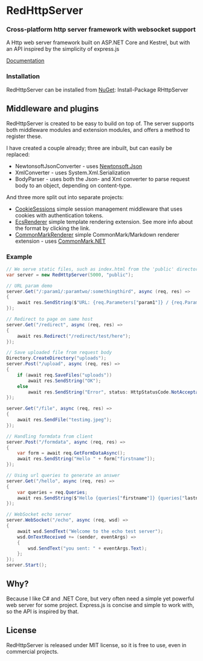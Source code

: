 # RedHttpServer
### Cross-platform http server framework with websocket support

A Http web server framework built on ASP.NET Core and Kestrel, but with an API inspired by the simplicity of express.js

[Documentation](https://rosenbjerg.dk/red/docs)

### Installation
RedHttpServer can be installed from [NuGet](https://www.nuget.org/packages/RHttpServer/): Install-Package RHttpServer

## Middleware and plugins
RedHttpServer is created to be easy to build on top of. 
The server supports both middleware modules and extension modules, and offers a method to register these. 

I have created a couple already; three are inbuilt, but can easily be replaced:

* NewtonsoftJsonConverter - uses [Newtonsoft.Json](https://github.com/JamesNK/Newtonsoft.Json)
* XmlConverter - uses System.Xml.Serialization
* BodyParser - uses both the Json- and Xml converter to parse request body to an object, depending on content-type.

And three more split out into separate projects:
- [CookieSessions](https://github.com/rosenbjerg/RedHttpServer.CSharp/tree/master/src/CookieSessions) simple session management middleware that uses cookies with authentication tokens.
- [EcsRenderer](https://github.com/rosenbjerg/RedHttpServer.CSharp/tree/master/src/EcsRenderer) simple template rendering extension. See more info about the format by clicking the link.
- [CommonMarkRenderer](https://github.com/rosenbjerg/RedHttpServer.CSharp/tree/master/src/CommonMarkRenderer) simple CommonMark/Markdown renderer extension - uses [CommonMark.NET](https://github.com/Knagis/CommonMark.NET)

### Example
```csharp
// We serve static files, such as index.html from the 'public' directory
var server = new RedHttpServer(5000, "public");

// URL param demo
server.Get("/:param1/:paramtwo/:somethingthird", async (req, res) =>
{
	await res.SendString($"URL: {req.Parameters["param1"]} / {req.Parameters["paramtwo"]} / {req.Parameters["somethingthird"]}");
});

// Redirect to page on same host
server.Get("/redirect", async (req, res) =>
{
	await res.Redirect("/redirect/test/here");
});

// Save uploaded file from request body 
Directory.CreateDirectory("uploads");
server.Post("/upload", async (req, res) =>
{
	if (await req.SaveFiles("uploads"))
		await res.SendString("OK");
	else
		await res.SendString("Error", status: HttpStatusCode.NotAcceptable);
});

server.Get("/file", async (req, res) =>
{
	await res.SendFile("testimg.jpeg");
});

// Handling formdata from client
server.Post("/formdata", async (req, res) =>
{
	var form = await req.GetFormDataAsync();
	await res.SendString("Hello " + form["firstname"]);
});

// Using url queries to generate an answer
server.Get("/hello", async (req, res) =>
{
	var queries = req.Queries;
	await res.SendString($"Hello {queries["firstname"]} {queries["lastname"]}, have a nice day");
});

// WebSocket echo server
server.WebSocket("/echo", async (req, wsd) =>
{
	await wsd.SendText("Welcome to the echo test server");
	wsd.OnTextReceived += (sender, eventArgs) =>
	{
		wsd.SendText("you sent: " + eventArgs.Text);
	};
});
server.Start();
```

## Why?
Because I like C# and .NET Core, but very often need a simple yet powerful web server for some project. Express.js is concise and simple to work with, so the API is inspired by that.

## License
RedHttpServer is released under MIT license, so it is free to use, even in commercial projects.